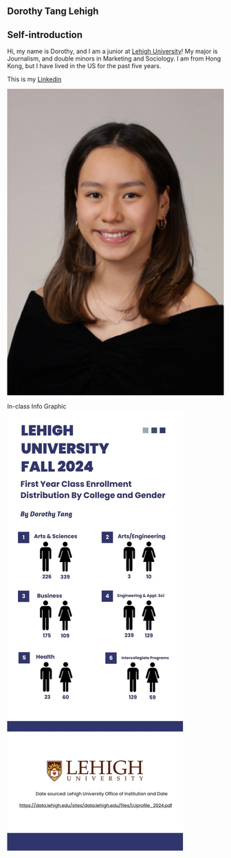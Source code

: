 ## Dorothy Tang Lehigh

## Self-introduction

Hi, my name is Dorothy, and I am a junior at [Lehigh University](https://www2.lehigh.edu/)! My major is Journalism, and double minors in Marketing and Sociology. I am from Hong Kong, but I have lived in the US for the past five years. 

This is my [Linkedin](www.linkedin.com/in/dorothy-tang-ba5b34297)

![Profilepicture](https://github.com/dot227/dot227.github.io/blob/main/Dorothy%20Tang%20Headshot.jpeg?raw=true)

In-class Info Graphic 
![Infographic](https://github.com/dot227/dot227.github.io/blob/main/White%20Blue%20Simple%20World%20Population%20Infographics.jpg?raw=true)
